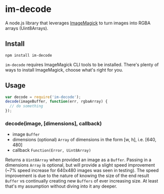 im-decode
=========
  
A node.js library that leverages [ImageMagick](http://www.imagemagick.org) to turn images into RGBA arrays (Uint8Arrays).
  
  
## Install

```
npm install im-decode
```  
  
`im-decode` requires ImageMagick CLI tools to be installed. There's plenty of ways to install ImageMagick, choose what's right for you.

## Usage

```javascript
var decode = require('im-decode');
decode(imageBuffer, function(err, rgbaArray) {
  // do something
});
```

### decode(image, [dimensions], callback)
* image `Buffer`
* dimensions (optional) `Array` of dimensions in the form [w, h], i.e. [640, 480]
* callback `Function(Error, Uint8Array)`  

Returns a `Uint8Array` when provided an image as a `Buffer`. Passing in a dimensions `Array` is optional, but will provide a slight speed improvement (~7% speed increase for 640x480 images was seen in testing). The speed improvement is due to the nature of knowing the size of the end result `Buffer` vs continually creating new `Buffers` of ever increasing size. At least that's my assumption without diving into it any deeper.
